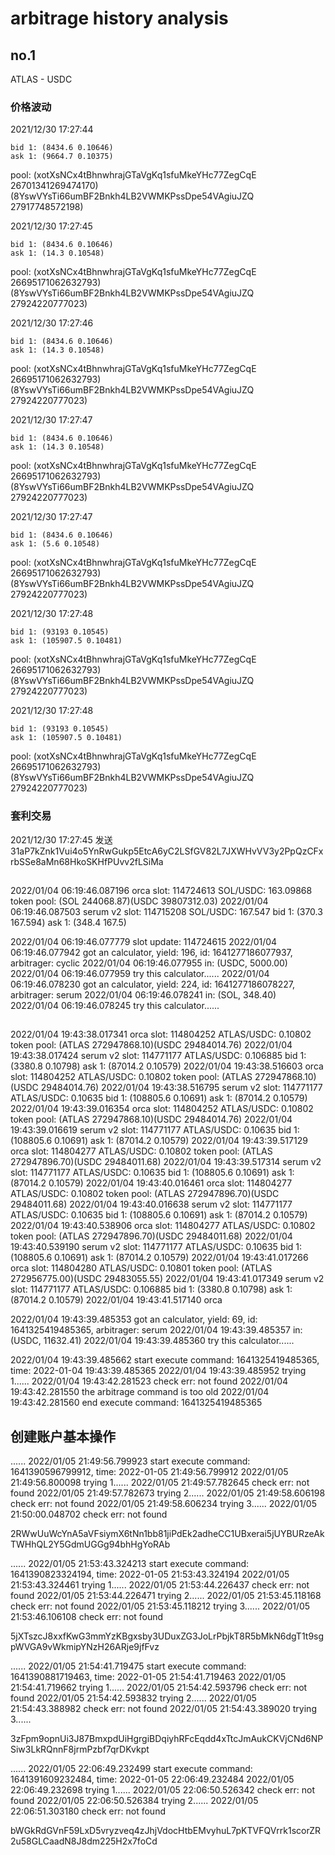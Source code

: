 # arbitrage history analysis

## no.1

ATLAS - USDC

### 价格波动
2021/12/30 17:27:44

    bid 1: (8434.6 0.10646)
    ask 1: (9664.7 0.10375)

pool: (xotXsNCx4tBhnwhrajGTaVgKq1sfuMkeYHc77ZegCqE 26701341269474170)(8YswVYsTi66umBF2Bnkh4LB2VWMKPssDpe54VAgiuJZQ 27917748572198)

2021/12/30 17:27:45

    bid 1: (8434.6 0.10646)
    ask 1: (14.3 0.10548)

pool: (xotXsNCx4tBhnwhrajGTaVgKq1sfuMkeYHc77ZegCqE 26695171062632793)(8YswVYsTi66umBF2Bnkh4LB2VWMKPssDpe54VAgiuJZQ 27924220777023)

2021/12/30 17:27:46

    bid 1: (8434.6 0.10646)
    ask 1: (14.3 0.10548)

pool: (xotXsNCx4tBhnwhrajGTaVgKq1sfuMkeYHc77ZegCqE 26695171062632793)(8YswVYsTi66umBF2Bnkh4LB2VWMKPssDpe54VAgiuJZQ 27924220777023)

2021/12/30 17:27:47

    bid 1: (8434.6 0.10646)
    ask 1: (14.3 0.10548)

pool: (xotXsNCx4tBhnwhrajGTaVgKq1sfuMkeYHc77ZegCqE 26695171062632793)(8YswVYsTi66umBF2Bnkh4LB2VWMKPssDpe54VAgiuJZQ 27924220777023)

2021/12/30 17:27:47

    bid 1: (8434.6 0.10646)
    ask 1: (5.6 0.10548)

pool: (xotXsNCx4tBhnwhrajGTaVgKq1sfuMkeYHc77ZegCqE 26695171062632793)(8YswVYsTi66umBF2Bnkh4LB2VWMKPssDpe54VAgiuJZQ 27924220777023)

2021/12/30 17:27:48

    bid 1: (93193 0.10545)
    ask 1: (105907.5 0.10481)

pool: (xotXsNCx4tBhnwhrajGTaVgKq1sfuMkeYHc77ZegCqE 26695171062632793)(8YswVYsTi66umBF2Bnkh4LB2VWMKPssDpe54VAgiuJZQ 27924220777023)

2021/12/30 17:27:48

    bid 1: (93193 0.10545)
    ask 1: (105907.5 0.10481)

pool: (xotXsNCx4tBhnwhrajGTaVgKq1sfuMkeYHc77ZegCqE 26695171062632793)(8YswVYsTi66umBF2Bnkh4LB2VWMKPssDpe54VAgiuJZQ 27924220777023)

### 套利交易
2021/12/30 17:27:45 发送 
31aP7kZnk1Vui4o5YnRwGukp5EtcA6yC2LSfGV82L7JXWHvVV3y2PpQzCFxrbSSe8aMn68HkoSKHfPUvv2fLSiMa




## 
2022/01/04 06:19:46.087196 orca
    slot: 114724613
    SOL/USDC: 163.09868
    token pool: (SOL 244068.87)(USDC 39807312.03)
2022/01/04 06:19:46.087503 serum v2
    slot: 114715208
    SOL/USDC: 167.547
    bid 1: (370.3 167.594)
    ask 1: (348.4 167.5)

2022/01/04 06:19:46.077779 slot update: 114724615
2022/01/04 06:19:46.077942 got an calculator, yield: 196, id: 1641277186077937, arbitrager: cyclic
2022/01/04 06:19:46.077955 in: (USDC, 5000.00)
2022/01/04 06:19:46.077959 try this calculator......
2022/01/04 06:19:46.078230 got an calculator, yield: 224, id: 1641277186078227, arbitrager: serum
2022/01/04 06:19:46.078241 in: (SOL, 348.40)
2022/01/04 06:19:46.078245 try this calculator......


##
2022/01/04 19:43:38.017341 orca
slot: 114804252
ATLAS/USDC: 0.10802
token pool: (ATLAS 272947868.10)(USDC 29484014.76)
2022/01/04 19:43:38.017424 serum v2
slot: 114771177
ATLAS/USDC: 0.106885
bid 1: (3380.8 0.10798)
ask 1: (87014.2 0.10579)
2022/01/04 19:43:38.516603 orca
slot: 114804252
ATLAS/USDC: 0.10802
token pool: (ATLAS 272947868.10)(USDC 29484014.76)
2022/01/04 19:43:38.516795 serum v2
slot: 114771177
ATLAS/USDC: 0.10635
bid 1: (108805.6 0.10691)
ask 1: (87014.2 0.10579)
2022/01/04 19:43:39.016354 orca
slot: 114804252
ATLAS/USDC: 0.10802
token pool: (ATLAS 272947868.10)(USDC 29484014.76)
2022/01/04 19:43:39.016619 serum v2
slot: 114771177
ATLAS/USDC: 0.10635
bid 1: (108805.6 0.10691)
ask 1: (87014.2 0.10579)
2022/01/04 19:43:39.517129 orca
slot: 114804277
ATLAS/USDC: 0.10802
token pool: (ATLAS 272947896.70)(USDC 29484011.68)
2022/01/04 19:43:39.517314 serum v2
slot: 114771177
ATLAS/USDC: 0.10635
bid 1: (108805.6 0.10691)
ask 1: (87014.2 0.10579)
2022/01/04 19:43:40.016461 orca
slot: 114804277
ATLAS/USDC: 0.10802
token pool: (ATLAS 272947896.70)(USDC 29484011.68)
2022/01/04 19:43:40.016638 serum v2
slot: 114771177
ATLAS/USDC: 0.10635
bid 1: (108805.6 0.10691)
ask 1: (87014.2 0.10579)
2022/01/04 19:43:40.538906 orca
slot: 114804277
ATLAS/USDC: 0.10802
token pool: (ATLAS 272947896.70)(USDC 29484011.68)
2022/01/04 19:43:40.539190 serum v2
slot: 114771177
ATLAS/USDC: 0.10635
bid 1: (108805.6 0.10691)
ask 1: (87014.2 0.10579)
2022/01/04 19:43:41.017266 orca
slot: 114804280
ATLAS/USDC: 0.10801
token pool: (ATLAS 272956775.00)(USDC 29483055.55)
2022/01/04 19:43:41.017349 serum v2
slot: 114771177
ATLAS/USDC: 0.106885
bid 1: (3380.8 0.10798)
ask 1: (87014.2 0.10579)
2022/01/04 19:43:41.517140 orca


2022/01/04 19:43:39.485353 got an calculator, yield: 69, id: 1641325419485365, arbitrager: serum
2022/01/04 19:43:39.485357 in: (USDC, 11632.41)
2022/01/04 19:43:39.485360 try this calculator......

2022/01/04 19:43:39.485662 start execute command: 1641325419485365, time: 2022-01-04 19:43:39.485365
2022/01/04 19:43:39.485952 trying 1......
2022/01/04 19:43:42.281523 check err: not found
2022/01/04 19:43:42.281550 the arbitrage command is too old
2022/01/04 19:43:42.281560 end execute command: 1641325419485365


## 创建账户基本操作

......
2022/01/05 21:49:56.799923 start execute command: 1641390596799912, time: 2022-01-05 21:49:56.799912
2022/01/05 21:49:56.800098 trying 1......
2022/01/05 21:49:57.782645 check err: not found
2022/01/05 21:49:57.782673 trying 2......
2022/01/05 21:49:58.606198 check err: not found
2022/01/05 21:49:58.606234 trying 3......
2022/01/05 21:50:00.048702 check err: not found

2RWwUuWcYnA5aVFsiymX6tNn1bb81jiPdEk2adheCC1UBxerai5jUYBURzeAkTWHhQL2Y5GdmUGGg94bhHgYoRAb

......
2022/01/05 21:53:43.324213 start execute command: 1641390823324194, time: 2022-01-05 21:53:43.324194
2022/01/05 21:53:43.324461 trying 1......
2022/01/05 21:53:44.226437 check err: not found
2022/01/05 21:53:44.226471 trying 2......
2022/01/05 21:53:45.118168 check err: not found
2022/01/05 21:53:45.118212 trying 3......
2022/01/05 21:53:46.106108 check err: not found

5jXTszcJ8xxfKwG3mmYzKBgxsby3UDuxZG3JoLrPbjkT8R5bMkN6dgT1t9sgpWVGA9vWkmipYNzH26ARje9jfFvz

......
2022/01/05 21:54:41.719475 start execute command: 1641390881719463, time: 2022-01-05 21:54:41.719463
2022/01/05 21:54:41.719662 trying 1......
2022/01/05 21:54:42.593796 check err: not found
2022/01/05 21:54:42.593832 trying 2......
2022/01/05 21:54:43.388982 check err: not found
2022/01/05 21:54:43.389020 trying 3......

3zFpm9opnUi3J87BmxpdUiHgrgiBDqiyhRFcEqdd4xTtcJmAukCKVjCNd6NPSiw3LkRQnnF8jrmPzbf7qrDKvkpt

......
2022/01/05 22:06:49.232499 start execute command: 1641391609232484, time: 2022-01-05 22:06:49.232484
2022/01/05 22:06:49.232698 trying 1......
2022/01/05 22:06:50.526342 check err: not found
2022/01/05 22:06:50.526384 trying 2......
2022/01/05 22:06:51.303180 check err: not found

bWGkRdGVnF59LxD5vryzveq4zJhjVdocHtbEMvyhuL7pKTVFQVrrk1scorZR2u58GLCaadN8J8dm225H2x7foCd




